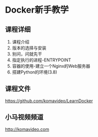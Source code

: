 Docker新手教学
=============

## 课程详细

01. 课程介绍
02. 版本的选择与安装
03. 别问，问就先干
04. 指定执行的进程-ENTRYPOINT
05. 容器的使用-建立一个Nginx的Web服务器
06. 搭建Python的环境(3.8)

## 课程文件

https://github.com/komavideo/LearnDocker

## 小马视频频道

http://komavideo.com
